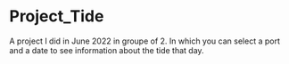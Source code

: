 # Project_Tide
A project I did in June 2022 in groupe of 2. In which you can select a port and a date to see information about the tide that day.
